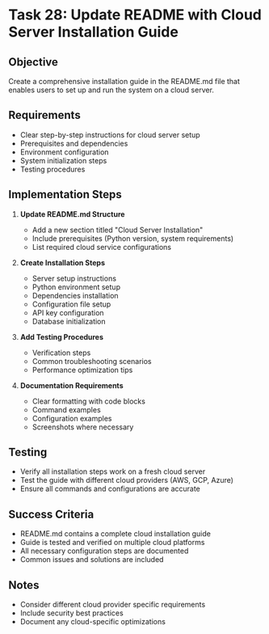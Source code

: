# Task 28: Update README with Cloud Server Installation Guide

## Objective
Create a comprehensive installation guide in the README.md file that enables users to set up and run the system on a cloud server.

## Requirements
- Clear step-by-step instructions for cloud server setup
- Prerequisites and dependencies
- Environment configuration
- System initialization steps
- Testing procedures

## Implementation Steps

1. **Update README.md Structure**
   - Add a new section titled "Cloud Server Installation"
   - Include prerequisites (Python version, system requirements)
   - List required cloud service configurations

2. **Create Installation Steps**
   - Server setup instructions
   - Python environment setup
   - Dependencies installation
   - Configuration file setup
   - API key configuration
   - Database initialization

3. **Add Testing Procedures**
   - Verification steps
   - Common troubleshooting scenarios
   - Performance optimization tips

4. **Documentation Requirements**
   - Clear formatting with code blocks
   - Command examples
   - Configuration examples
   - Screenshots where necessary

## Testing
- Verify all installation steps work on a fresh cloud server
- Test the guide with different cloud providers (AWS, GCP, Azure)
- Ensure all commands and configurations are accurate

## Success Criteria
- README.md contains a complete cloud installation guide
- Guide is tested and verified on multiple cloud platforms
- All necessary configuration steps are documented
- Common issues and solutions are included

## Notes
- Consider different cloud provider specific requirements
- Include security best practices
- Document any cloud-specific optimizations 
